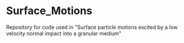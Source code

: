 # Surface_Motions
Repository for code used in "Surface particle motions excited by a low velocity normal impact into a granular medium"
